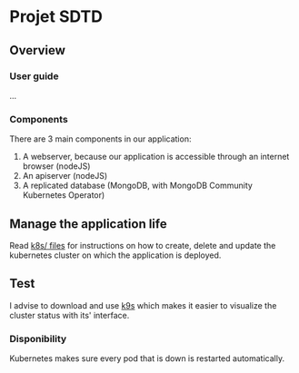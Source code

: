 # Projet SDTD

## Overview
### User guide
...
### Components
There are 3 main components in our application:
1) A webserver, because our application is accessible through an internet browser (nodeJS)
2) An apiserver (nodeJS)
3) A replicated database (MongoDB, with MongoDB Community Kubernetes Operator)

## Manage the application life
Read [k8s/ files](./k8s) for instructions on how to create, delete and update the kubernetes cluster on which the application is deployed.

## Test
I advise to download and use [k9s](https://k9scli.io/) which makes it easier to visualize the cluster status with its' interface.
### Disponibility
Kubernetes makes sure every pod that is down is restarted automatically.

